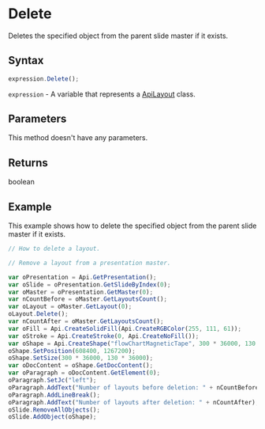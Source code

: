 # Delete

Deletes the specified object from the parent slide master if it exists.

## Syntax

```javascript
expression.Delete();
```

`expression` - A variable that represents a [ApiLayout](../ApiLayout.md) class.

## Parameters

This method doesn't have any parameters.

## Returns

boolean

## Example

This example shows how to delete the specified object from the parent slide master if it exists.

```javascript editor-pptx
// How to delete a layout.

// Remove a layout from a presentation master.

var oPresentation = Api.GetPresentation();
var oSlide = oPresentation.GetSlideByIndex(0);
var oMaster = oPresentation.GetMaster(0);
var nCountBefore = oMaster.GetLayoutsCount();
var oLayout = oMaster.GetLayout(0);
oLayout.Delete();
var nCountAfter = oMaster.GetLayoutsCount();
var oFill = Api.CreateSolidFill(Api.CreateRGBColor(255, 111, 61));
var oStroke = Api.CreateStroke(0, Api.CreateNoFill());
var oShape = Api.CreateShape("flowChartMagneticTape", 300 * 36000, 130 * 36000, oFill, oStroke);
oShape.SetPosition(608400, 1267200);
oShape.SetSize(300 * 36000, 130 * 36000);
var oDocContent = oShape.GetDocContent();
var oParagraph = oDocContent.GetElement(0);
oParagraph.SetJc("left");
oParagraph.AddText("Number of layouts before deletion: " + nCountBefore);
oParagraph.AddLineBreak();
oParagraph.AddText("Number of layouts after deletion: " + nCountAfter);
oSlide.RemoveAllObjects();
oSlide.AddObject(oShape);
```
